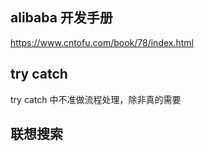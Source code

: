 ## alibaba 开发手册

https://www.cntofu.com/book/78/index.html

## try catch

try catch 中不准做流程处理，除非真的需要

## 联想搜索


